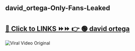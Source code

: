 
 ## david_ortega-Only-Fans-Leaked

# <h2><a href="https://clipsfans.com/david_ortega&ref=git">🔗 Click to LINKS ⏩⏩ 👉 🟢 david ortega </a></h2>

<a href="https://clipsfans.com/david_ortega&ref=git" rel="nofollow" data-target="animated-image.originalLink"><img src="https://i.ibb.co.com/xMMVF88/686577567.gif" alt="Viral Video Original" style="max-width: 100%; display: inline-block;" data-target="animated-image.originalImage"></a>
